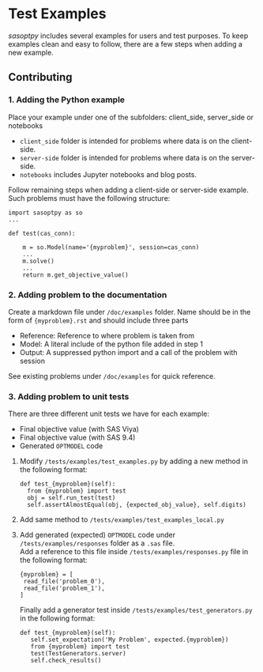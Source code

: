 # Test Examples

*sasoptpy* includes several examples for users and test purposes.
To keep examples clean and easy to follow, there are a few steps when adding a new example.

## Contributing

### 1. Adding the Python example

Place your example under one of the subfolders: client_side, server_side or notebooks

- `client_side` folder is intended for problems where data is on the client-side.
- `server-side` folder is intended for problems where data is on the server-side.
- `notebooks` includes Jupyter notebooks and blog posts.

Follow remaining steps when adding a client-side or server-side example.
Such problems must have the following structure:
```
import sasoptpy as so
...

def test(cas_conn):

    m = so.Model(name='{myproblem}', session=cas_conn)
    ...
    m.solve()
    ...
    return m.get_objective_value()
```

### 2. Adding problem to the documentation

Create a markdown file under `/doc/examples` folder.
Name should be in the form of `{myproblem}.rst` and should include three parts

- Reference: Reference to where problem is taken from
- Model: A literal include of the python file added in step 1
- Output: A suppressed python import and a call of the problem with session

See existing problems under `/doc/examples` for quick reference.

### 3. Adding problem to unit tests

There are three different unit tests we have for each example:
- Final objective value (with SAS Viya)
- Final objective value (with SAS 9.4)
- Generated `OPTMODEL` code

1. Modify `/tests/examples/test_examples.py` by adding a new method in the following format:  
    ```
    def test_{myproblem}(self):
      from {myproblem} import test
      obj = self.run_test(test)
      self.assertAlmostEqual(obj, {expected_obj_value}, self.digits)
    ```

2. Add same method to `/tests/examples/test_examples_local.py`

3. Add generated (expected) `OPTMODEL` code under `/tests/examples/responses` folder as a `.sas` file.  
  Add a reference to this file inside `/tests/examples/responses.py` file in the following format:  
    ```
    {myproblem} = [
     read_file('problem_0'),
     read_file('problem_1'),
    ]
    ```  
    Finally add a generator test inside `/tests/examples/test_generators.py` in the following format:
    ```
    def test_{myproblem}(self):
       self.set_expectation('My Problem', expected.{myproblem})
       from {myproblem} import test
       test(TestGenerators.server)
       self.check_results()
    ```
